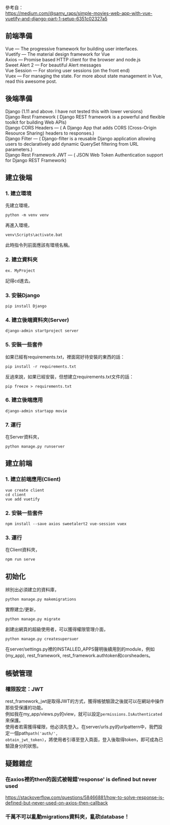 參考自：  
https://medium.com/@samy_raps/simple-movies-web-app-with-vue-vuetify-and-django-part-1-setup-6351c02327a5  

## 前端準備
Vue — The progressive framework for building user interfaces.  
Vuetify — The material design framework for Vue  
Axios — Promise based HTTP client for the browser and node.js  
Sweet Alert 2 — For beautiful Alert messages  
Vue Session — For storing user sessions (on the front end)  
Vuex — For managing the state. For more about state management in Vue, read this awesome post.  
## 後端準備
Django (1.11 and above. I have not tested this with lower versions)  
Django Rest Framework ( Django REST framework is a powerful and flexible toolkit for building Web APIs)  
Django CORS Headers — ( A Django App that adds CORS (Cross-Origin Resource Sharing) headers to responses.)  
Django Filter — ( Django-filter is a reusable Django application allowing users to declaratively add dynamic QuerySet filtering from URL parameters.)  
Django Rest Framework JWT — ( JSON Web Token Authentication support for Django REST Framework)  
## 建立後端
### 1. 建立環境
先建立環境，

    python -m venv venv
    
    
再進入環境，

    venv\Scripts\activate.bat
    
此時指令列前面應該有環境名稱。
### 2. 建立資料夾

    ex. MyProject
記得cd進去。
### 3. 安裝Django

    pip install Django
### 4. 建立後端資料夾(Server)

    django-admin startproject server
### 5. 安裝一些套件
如果已經有requirements.txt，裡面寫好待安裝的東西的話：

    pip install -r requirements.txt
反過來說，如果已經安裝，但想建立requirements.txt文件的話：

    pip freeze > requirements.txt
### 6. 建立後端應用

    django-admin startapp movie
### 7. 運行
在Server資料夾，

    python manage.py runserver
## 建立前端
### 1. 建立前端應用(Client)

    vue create client
    cd client
    vue add vuetify
### 2. 安裝一些套件

    npm install --save axios sweetalert2 vue-session vuex
### 3. 運行
在Client資料夾，

    npm run serve
## 初始化
辨別出必須建立的資料庫，

    python manage.py makemigrations
實際建立/更新，
    
    python manage.py migrate
創建出網頁的超級使用者，可以獲得權限管理介面，
    
    python manage.py createsupersuer
在server/settings.py裡的INSTALLED_APPS聲明後續用到的module，例如(my_app), rest_framework, rest_framework.authtoken和corsheaders。  
## 帳號管理
### 權限設定：JWT
rest_framework_jwt是取得JWT的方式，獲得帳號驗證之後就可以在網站中操作那些受保護的功能。  
例如我在my_app/views.py的view，就可以設定<code>permissions.IsAuthenticated</code>來保護。  
使用者若需獲得權限，他必須先登入。在server/urls.py的urlpattern中，我們設定一個path<code>path('auth/', obtain_jwt_token)</code>，將使用者引導至登入頁面，登入後取得token，即可成為已驗證身分的狀態。


## 疑難雜症
### 在axios裡的then的函式被報錯'response' is defined but never used
https://stackoverflow.com/questions/58466881/how-to-solve-response-is-defined-but-never-used-on-axios-then-callback

### 千萬不可以亂動migrations資料夾，亂砍database！
